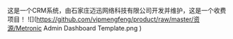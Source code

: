 这是一个CRM系统，由石家庄迈迅网络科技有限公司开发并维护，这是一个收费项目！
![](https://github.com/vipmengfeng/product/raw/master/资源/Metronic Admin Dashboard Template.png )
